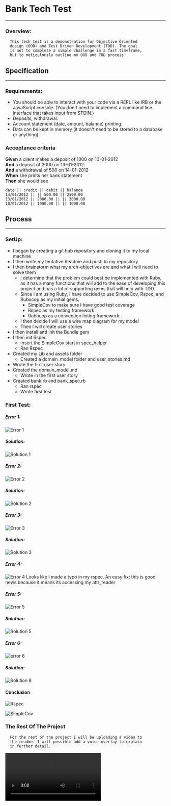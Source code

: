 # Bank Tech Test
-----

### Overview:
      This tech test is a demonstration for Objective Oriented
      design (OOD) and Test Driven Development (TDD). The goal
      is not to complete a simple challenge in a fast timeframe,
      but to meticulously outline my OOD and TDD process.

## Specification
------

### Requirements:

  * You should be able to interact with your code via a REPL like IRB or the JavaScript console.  (You don't need to implement a command line interface that takes input from STDIN.)
  * Deposits, withdrawal.
  * Account statement (date, amount, balance) printing.
  * Data can be kept in memory (it doesn't need to be stored to a database or anything).

### Acceptance criteria

  **Given** a client makes a deposit of 1000 on 10-01-2012  
  **And** a deposit of 2000 on 13-01-2012  
  **And** a withdrawal of 500 on 14-01-2012  
  **When** she prints her bank statement  
  **Then** she would see

  ```
  date || credit || debit || balance
  14/01/2012 || || 500.00 || 2500.00
  13/01/2012 || 2000.00 || || 3000.00
  10/01/2012 || 1000.00 || || 1000.00
  ```


## Process
---

### SetUp:
  * I began by creating a git hub repository and cloning it to my local machine
  * I then write my tentative Readme and push to my repository
  * I then brainstorm what my arch-objectives are and what I will need to solve them
    * I determine that the problem could best be implemented with Ruby, as it has a many functions that will add to the ease of developing this project and has a lot of supporting gems that will help with TDD.
    * Since I am using Ruby, I have decided to use SimpleCov, Rspec, and Rubocop as my initial gems.
        * SimpleCov to make sure I have good test coverage
        * Rspec as my testing framework
        * Rubocop as a convention linting framework
    * I then decide I will use a wire map diagram for my model
    * Then I will create user stories
  * I then install and init the Bundle gem
  * I then init Rspec
    * Insert the SimpleCov start in spec_helper
    * Ran Rspec
  * Created my Lib and assets folder
    * Created a domain_model folder and user_stories.md
  * Wrote the first user story
  * Created the domain_model.md
    * Wrote in the first user story
  * Created bank.rb and bank_spec.rb
    * Ran rspec
    * Wrote first test

### First Test:
##### Error 1:
![Error 1](assets/images/first_test/first_error.png "First Error")
##### Solution:
![Solution 1](assets/images/first_test/first_error_solution.png "First Error")
##### Error 2:
![Error 2](assets/images/first_test/second_error.png "Second Error")
##### Solution:
![Solution 2](assets/images/first_test/second_error_solution.png "Second Error")
##### Error 3:
![Error 3](assets/images/first_test/third_error.png "Third Error")
##### Solution:
![Solution 3](assets/images/first_test/third_error_solution.png "Third Error")
##### Error 4:
![Error 4](assets/images/first_test/error_four.png "Fourth Error")
Looks like I made a typo in my rspec. An easy fix; this is good news because it means its accessing my attr_reader
##### Error 5:
![Error 5](assets/images/first_test/error_five.png "Fifth Error")
##### Solution:
![Solution 5](assets/images/first_test/solution_five.png "Fifth Error")
##### Error 6:
![error 6](assets/images/first_test/error_six.png "Sixth Error")
##### Solution:
![Solution 6](assets/images/first_test/solution_six.png "Sixth Error")

#### Conclusion
![Rspec](assets/images/first_test/first_test_pass.png "Yay")

![SimpleCov](assets/images/first_test/simplecov_first.png "Yay")

### The Rest Of The Project

      For the rest of the project I will be uploading a video to
      the readme. I will possible add a voice overlay to explain
      in further detail.
![bank_first.mp4](assets/bank_first.mp4 "Yay")
